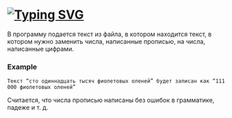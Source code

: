 # [![Typing SVG](https://readme-typing-svg.herokuapp.com?color=%2336BCF7&size=35&duration=4000&lines=Numbers+conventer)](https://git.io/typing-svg)

В программу подается текст из файла, в котором находится текст, в котором нужно заменить числа, написанные прописью, на числа, написанные цифрами.

### Example

```
Tекст “сто одиннадцать тысяч фиолетовых оленей” будет записан как “111 000 фиолетовых оленей”
```

Считается, что числа прописью написаны без ошибок в грамматике, падеже и т. д. 
